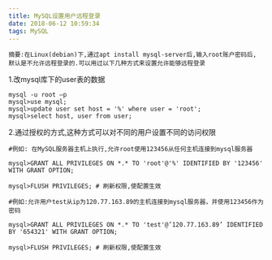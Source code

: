 ```yaml
---
title: MySQL设置用户远程登录
date: 2018-06-12 10:59:34
tags: MySQL
---
```


    摘要:在Linux(debian)下,通过apt install mysql-server后,输入root账户密码后,
    默认是不允许远程登录的.可以用过以下几种方式来设置允许能够远程登录

1.改mysql库下的user表的数据

    mysql -u root –p
    mysql>use mysql;
    mysql>update user set host = '%' where user = 'root';
    mysql>select host, user from user;

2.通过授权的方式,这种方式可以对不同的用户设置不同的访问权限

    #例如: 在MySQL服务器主机上执行,允许root使用123456从任何主机连接到mysql服务器

    mysql>GRANT ALL PRIVILEGES ON *.* TO 'root'@'%' IDENTIFIED BY '123456' WITH GRANT OPTION;

    mysql>FLUSH PRIVILEGES; # 刷新权限,使配置生效

    #例如:允许用户test从ip为120.77.163.89的主机连接到mysql服务器，并使用123456作为密码

    mysql>GRANT ALL PRIVILEGES ON *.* TO 'test'@’120.77.163.89’ IDENTIFIED BY '654321' WITH GRANT OPTION;

    mysql>FLUSH PRIVILEGES; # 刷新权限,使配置生效
